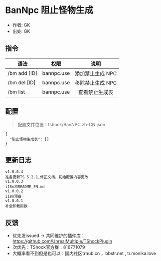 # BanNpc 阻止怪物生成

- 作者: GK
- 出处: GK

## 指令

| 语法           |     权限     |     说明     |
|--------------|:----------:|:----------:|
| /bm add [ID] | bannpc.use | 添加禁止生成 NPC |
| /bm del [ID] | bannpc.use | 移除禁止生成 NPC |
| /bm list     | bannpc.use |  查看禁止生成表   |

## 配置
> 配置文件位置：tshock/BanNPC.zh-CN.json
```json5
{
  "阻止怪物生成表": []
}
```

## 更新日志

```
v1.0.0.4
准备更新TS 5.2.1,修正文档，初始配置内容更改
v1.0.0.3
i18n和README_EN.md
v1.0.0.2
i18n预备
v1.0.0.1
补全卸载函数
```

## 反馈
- 优先发issued -> 共同维护的插件库：https://github.com/UnrealMultiple/TShockPlugin
- 次优先：TShock官方群：816771079
- 大概率看不到但是也可以：国内社区trhub.cn ，bbstr.net , tr.monika.love
